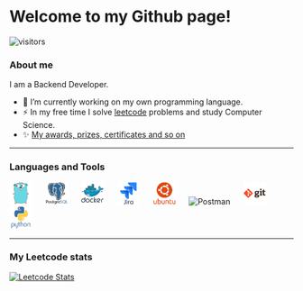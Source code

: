 # Welcome to my Github page!

<!--
**forChin/forChin** is a ✨ _special_ ✨ repository because its `README.md` (this file) appears on your GitHub profile.

Here are some ideas to get you started:

- 🔭 I’m currently working on ...
- 🌱 I’m currently learning ...
- 👯 I’m looking to collaborate on ...
- 🤔 I’m looking for help with ...
- 💬 Ask me about ...
- 📫 How to reach me: ...
- 😄 Pronouns: ...
- ⚡ Fun fact: ...
-->
![visitors](https://visitor-badge.glitch.me/badge?page_id=forСhin)

### About me
I am a Backend Developer.
- 🔭 I’m currently working on my own programming language.
- ⚡ In my free time I solve [leetcode](https://leetcode.com/forChin/) problems and study Computer Science.
- ✨ [My awards, prizes, certificates and so on](https://gist.github.com/forChin/701c8d39eb0639ce6ee0c8cb2e7e880f)
<!--- - 📫 How to reach me: [![Telegram Badge](https://img.shields.io/badge/-seniorGo-blue?style=flat&logo=Telegram&logoColor=white)](http://t.me/seniorGo) -->
---
### Languages and Tools

<p>
<img src="https://github.com/devicons/devicon/blob/master/icons/go/go-original.svg" title="Go" alt="Go" width="40" height="40"/>&nbsp &nbsp &nbsp;
<img src="https://github.com/devicons/devicon/blob/master/icons/postgresql/postgresql-original-wordmark.svg" title="PostgreSQL"  alt="PostgreSQL" width="40" height="40"/>&nbsp &nbsp &nbsp;
<img src="https://github.com/devicons/devicon/blob/master/icons/docker/docker-original-wordmark.svg" title="Docker"  alt="Docker" width="40" height="40"/>&nbsp &nbsp &nbsp;
<img src="https://github.com/devicons/devicon/blob/master/icons/jira/jira-original-wordmark.svg" title="Jira"  alt="Jira" width="40" height="40"/>&nbsp &nbsp &nbsp;
<img src="https://github.com/devicons/devicon/blob/master/icons/ubuntu/ubuntu-plain-wordmark.svg" title="Ubuntu"  alt="Ubuntu" width="40" height="40"/>&nbsp &nbsp &nbsp;
<img src="https://www.vectorlogo.zone/logos/getpostman/getpostman-icon.svg" title="Postman"  alt="Postman" width="40" height="40"/>&nbsp &nbsp &nbsp;
<img src="https://github.com/devicons/devicon/blob/master/icons/git/git-original-wordmark.svg" title="Git" alt="Git" width="40" height="40"/>&nbsp &nbsp &nbsp;
<img src="https://github.com/devicons/devicon/blob/master/icons/python/python-original-wordmark.svg" title="Python" alt="Python" width="40" height="40"/>&nbsp &nbsp &nbsp;
</p>

---

### My Leetcode stats
<!--
[![Top Langs](https://github-readme-stats.vercel.app/api/top-langs/?username=forChin&count_private=true&hide=contribs,makefile,shell,html&show_icons=true&layout=compact&theme=dark)](https://github.com/anuraghazra/github-readme-stats)
-->

[![Leetcode Stats](https://leetcode.card.workers.dev/?username=forChin&theme=dark&show_rank=false)](https://leetcode.com/forChin)

<!--
![forChin's GitHub stats](https://github-readme-stats.vercel.app/api?username=forChin&hide=prs,contribs,issues&show_icons=true&theme=dark&custom_title=forChin's+GitHub+stats)
-->
